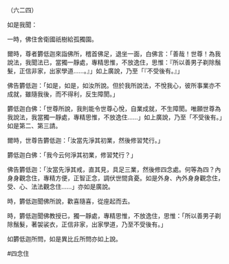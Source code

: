 （六二四）

如是我聞：

一時，佛住舍衛國祇樹給孤獨園。

爾時，尊者欝低迦來詣佛所，稽首佛足，退坐一面，白佛言：「善哉！世尊！為我說法，我聞法已，當獨一靜處，專精思惟，不放逸住，思惟：『所以善男子剃除鬚髮，正信非家，出家學道……。』」如上廣說，乃至「『不受後有。』」

佛告欝低迦：「如是，如是，如汝所說。但於我所說法，不悅我心，彼所事業亦不成就，雖隨我後，而不得利，反生障閡。」

欝低迦白佛：「世尊所說，我則能令世尊心悅，自業成就，不生障閡。唯願世尊為我說法，我當獨一靜處，專精思惟，不放逸住……」如上廣說，乃至「不受後有。」如是第二、第三請。

爾時，世尊告欝低迦：「汝當先淨其初業，然後修習梵行。」

欝低迦白佛：「我今云何淨其初業，修習梵行？」

佛告欝低迦：「汝當先淨其戒，直其見，具足三業，然後修四念處。何等為四？內身身觀念住，專精方便，正智正念，調伏世間貪憂。如是外身、內外身身觀念住，受、心、法法觀念住……」亦如是廣說。

時，欝低迦聞佛所說，歡喜隨喜，從座起而去。

時，欝低迦聞佛教授已，獨一靜處，專精思惟，不放逸住，思惟：「所以善男子剃除鬚髮，著袈裟衣，正信非家，出家學道，乃至不受後有。」

如欝低迦所問，如是異比丘所問亦如上說。




#四念住
